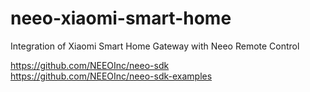 # neeo-xiaomi-smart-home
Integration of Xiaomi Smart Home Gateway with Neeo Remote Control

https://github.com/NEEOInc/neeo-sdk  
https://github.com/NEEOInc/neeo-sdk-examples  


